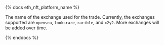 {% docs eth_nft_platform_name %}

The name of the exchange used for the trade. Currently, the exchanges supported are `opensea`, `looksrare`, `rarible`, and `x2y2`. More exchanges will be added over time. 

{% enddocs %}